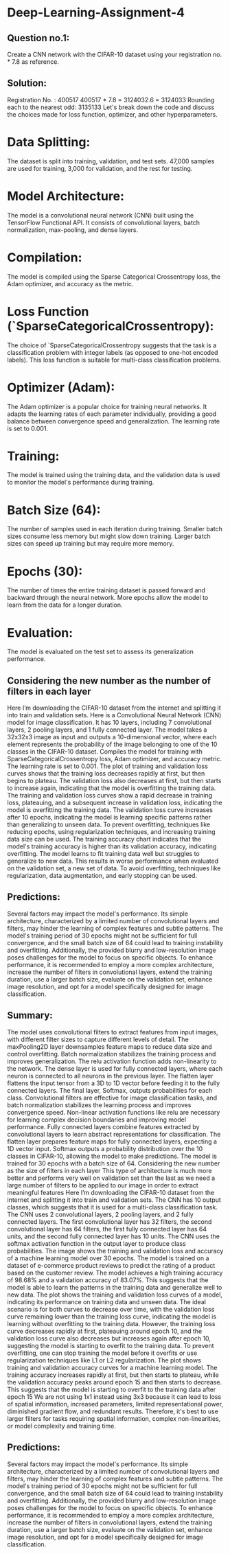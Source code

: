 # Deep-Learning-Assignment-4
## Question no.1:
Create a CNN network with the CIFAR-10 dataset using your registration no. * 7.8 as reference. 
## Solution:
Registration No. : 400517
400517 * 7.8 = 3124032.6 = 3124033
Rounding each to the nearest odd: 3135133
Let's break down the code and discuss the choices made for loss function, optimizer, and other hyperparameters.
# Data Splitting:
The dataset is split into training, validation, and test sets. 47,000 samples are used for training, 3,000 for validation, and the rest for testing.
# Model Architecture:
The model is a convolutional neural network (CNN) built using the TensorFlow Functional API. It consists of convolutional layers, batch normalization, max-pooling, and dense layers.
# Compilation:
The model is compiled using the Sparse Categorical Crossentropy loss, the Adam optimizer, and accuracy as the metric.
# Loss Function (`SparseCategoricalCrossentropy):
The choice of `SparseCategoricalCrossentropy suggests that the task is a classification problem with integer labels (as opposed to one-hot encoded labels). This loss function is suitable for multi-class classification problems.
# Optimizer (Adam):
The Adam optimizer is a popular choice for training neural networks. It adapts the learning rates of each parameter individually, providing a good balance between convergence speed and generalization. The learning rate is set to 0.001.
# Training:
The model is trained using the training data, and the validation data is used to monitor the model's performance during training.
# Batch Size (64):
The number of samples used in each iteration during training. Smaller batch sizes consume less memory but might slow down training. Larger batch sizes can speed up training but may require more memory.
# Epochs (30):
The number of times the entire training dataset is passed forward and backward through the neural network. More epochs allow the model to learn from the data for a longer duration.
# Evaluation:
The model is evaluated on the test set to assess its generalization performance.



## Considering the new number as the number of filters in each layer
Here I’m downloading the CIFAR-10 dataset from the internet and splitting it into train and validation sets.
Here is a Convolutional Neural Network (CNN) model for image classification. It has 10 layers, including 7 convolutional layers, 2 pooling layers, and 1 fully connected layer. The model takes a 32x32x3 image as input and outputs a 10-dimensional vector, where each element represents the probability of the image belonging to one of the 10 classes in the CIFAR-10 dataset.
Compiles the model for training with SparseCategoricalCrossentropy loss, Adam optimizer, and accuracy metric. The learning rate is set to 0.001.
The plot of training and validation loss curves shows that the training loss decreases rapidly at first, but then begins to plateau. The validation loss also decreases at first, but then starts to increase again, indicating that the model is overfitting the training data.
The training and validation loss curves show a rapid decrease in training loss, plateauing, and a subsequent increase in validation loss, indicating the model is overfitting the training data. The validation loss curve increases after 10 epochs, indicating the model is learning specific patterns rather than generalizing to unseen data. To prevent overfitting, techniques like reducing epochs, using regularization techniques, and increasing training data size can be used.
The training accuracy chart indicates that the model's training accuracy is higher than its validation accuracy, indicating overfitting. The model learns to fit training data well but struggles to generalize to new data. This results in worse performance when evaluated on the validation set, a new set of data. To avoid overfitting, techniques like regularization, data augmentation, and early stopping can be used.
## Predictions: 
Several factors may impact the model's performance. Its simple architecture, characterized by a limited number of convolutional layers and filters, may hinder the learning of complex features and subtle patterns. The model's training period of 30 epochs might not be sufficient for full convergence, and the small batch size of 64 could lead to training instability and overfitting. Additionally, the provided blurry and low-resolution image poses challenges for the model to focus on specific objects. To enhance performance, it is recommended to employ a more complex architecture, increase the number of filters in convolutional layers, extend the training duration, use a larger batch size, evaluate on the validation set, enhance image resolution, and opt for a model specifically designed for image classification.
## Summary:
The model uses convolutional filters to extract features from input images, with different filter sizes to capture different levels of detail. The maxPooling2D layer downsamples feature maps to reduce data size and control overfitting. Batch normalization stabilizes the training process and improves generalization. The relu activation function adds non-linearity to the network. The dense layer is used for fully connected layers, where each neuron is connected to all neurons in the previous layer. The flatten layer flattens the input tensor from a 3D to 1D vector before feeding it to the fully connected layers. The final layer, Softmax, outputs probabilities for each class.
Convolutional filters are effective for image classification tasks, and batch normalization stabilizes the learning process and improves convergence speed. Non-linear activation functions like relu are necessary for learning complex decision boundaries and improving model performance. Fully connected layers combine features extracted by convolutional layers to learn abstract representations for classification. The flatten layer prepares feature maps for fully connected layers, expecting a 1D vector input. Softmax outputs a probability distribution over the 10 classes in CIFAR-10, allowing the model to make predictions. The model is trained for 30 epochs with a batch size of 64.
Considering the new number as the size of filters in each layer
This type of architecture is much more better and performs very well on validation set than the last as we need a large number of filters to be applied to our image in order to extract meaningful features
Here I’m downloading the CIFAR-10 dataset from the internet and splitting it into train and validation sets.
The CNN has 10 output classes, which suggests that it is used for a multi-class classification task. The CNN uses 2 convolutional layers, 2 pooling layers, and 2 fully connected layers. The first convolutional layer has 32 filters, the second convolutional layer has 64 filters, the first fully connected layer has 64 units, and the second fully connected layer has 10 units. The CNN uses the softmax activation function in the output layer to produce class probabilities.
The image shows the training and validation loss and accuracy of a machine learning model over 30 epochs. The model is trained on a dataset of e-commerce product reviews to predict the rating of a product based on the customer review.
The model achieves a high training accuracy of 98.68% and a validation accuracy of 83.07%. This suggests that the model is able to learn the patterns in the training data and generalize well to new data.
The plot shows the training and validation loss curves of a model, indicating its performance on training data and unseen data. The ideal scenario is for both curves to decrease over time, with the validation loss curve remaining lower than the training loss curve, indicating the model is learning without overfitting to the training data. However, the training loss curve decreases rapidly at first, plateauing around epoch 10, and the validation loss curve also decreases but increases again after epoch 10, suggesting the model is starting to overfit to the training data. To prevent overfitting, one can stop training the model before it overfits or use regularization techniques like L1 or L2 regularization.
The plot shows training and validation accuracy curves for a machine learning model. The training accuracy increases rapidly at first, but then starts to plateau, while the validation accuracy peaks around epoch 15 and then starts to decrease. This suggests that the model is starting to overfit to the training data after epoch 15
We are not using 1x1 instead using 3x3 because it can lead to loss of spatial information, increased parameters, limited representational power, diminished gradient flow, and redundant results. Therefore, it's best to use larger filters for tasks requiring spatial information, complex non-linearities, or model complexity and training time.
## Predictions:
Several factors may impact the model's performance. Its simple architecture, characterized by a limited number of convolutional layers and filters, may hinder the learning of complex features and subtle patterns. The model's training period of 30 epochs might not be sufficient for full convergence, and the small batch size of 64 could lead to training instability and overfitting. Additionally, the provided blurry and low-resolution image poses challenges for the model to focus on specific objects. To enhance performance, it is recommended to employ a more complex architecture, increase the number of filters in convolutional layers, extend the training duration, use a larger batch size, evaluate on the validation set, enhance image resolution, and opt for a model specifically designed for image classification.
 
